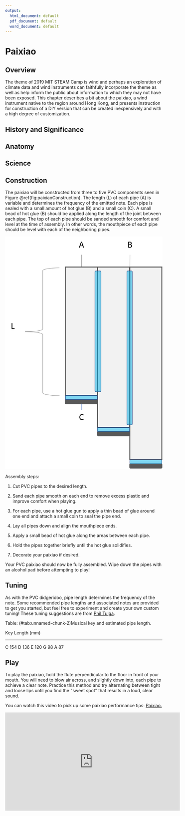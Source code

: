 ```yaml
---
output:
  html_document: default
  pdf_document: default
  word_document: default
---
```


# Paixiao

## Overview
The theme of 2019 MIT STEAM Camp is wind and perhaps an exploration of climate data and wind instruments can faithfully incorporate the theme as well as help inform the public about information to which they may not have been exposed. This chapter describes a bit about the paixiao, a wind instrument native to the region around Hong Kong, and presents instruction for construction of a DIY version that can be created inexpensively and with a high degree of customization. 

## History and Significance

## Anatomy

## Science

## Construction
The paixiao will be constructed from three to five PVC components seen in Figure \@ref(fig:paixiaoConstruction). The length (L) of each pipe (A) is variable and determines the frequency of the emitted note. Each pipe is sealed with a small amount of hot glue (B) and a small coin (C). A small bead of hot glue (B) should be applied along the length of the joint between each pipe. The top of each pipe should be sanded smooth for comfort and level at the time of assembly. In other words, the mouthpiece of each pipe should be level with each of the neighboring pipes. 

![(\#fig:paixiaoConstruction)PVC paixiao construction](img/paixiaoPVC_hotGlue.png)

Assembly steps:

1. Cut PVC pipes to the desired length.

2. Sand each pipe smooth on each end to remove excess plastic and improve comfort when playing.

3. For each pipe, use a hot glue gun to apply a thin bead of glue around one end and attach a small coin to seal the pipe end.

4. Lay all pipes down and align the mouthpiece ends.

5. Apply a small bead of hot glue along the areas between each pipe.

6. Hold the pipes together briefly until the hot glue solidifies.

7. Decorate your paixiao if desired.

Your PVC paixiao should now be fully assembled. Wipe down the pipes with an alcohol pad before attempting to play!

## Tuning
As with the PVC didgeridoo, pipe length determines the frequency of the note. Some recommended pipe lengths and associated notes are provided to get you started, but feel free to experiment and create your own custom tuning! These tuning suggestions are from [Phil Tulga](http://www.philtulga.com/Panpipes.html).


Table: (\#tab:unnamed-chunk-2)Musical key and estimated pipe length.

Key    Length (mm)
----  ------------
C              154
D              136
E              120
G               98
A               87

## Play
To play the paixiao, hold the flute perpendicular to the floor in front of your mouth. You will need to blow air across, and slightly down into, each pipe to achieve a clear note. Practice this method and try alternating between tight and loose lips until you find the "sweet spot" that results in a loud, clear sound. 

You can watch this video to pick up some paixiao performance tips: [Paixiao.](https://www.youtube.com/watch?v=A9kZKQeZTIo) 

<iframe width="560" height="315" align="middle" src="https://www.youtube.com/embed/A9kZKQeZTIo" frameborder="0" allowfullscreen></iframe>



